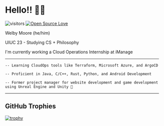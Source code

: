 # Hello!! 👋😄

![visitors](https://visitor-badge.laobi.icu/badge?page_id=welbym.welbym)
[![Open Source Love](https://badges.frapsoft.com/os/v1/open-source.svg?v=102)](https://github.com/ellerbrock/open-source-badge/)


Welby Moore (he/him)

UIUC 23 - Studying CS + Philosophy

I'm currently working a Cloud Operations Internship at iManage 

------------

    -- Learning CloudOps tools like Terraform, Microsoft Azure, and ArgoCD

    -- Proficient in Java, C/C++, Rust, Python, and Android Development

    -- Former project manager for website development and game development using Unreal Engine and Unity 👾
    
------------

## GitHub Trophies
[![trophy](https://github-profile-trophy.vercel.app/?username=welbym&theme=juicyfresh&column=7)](https://github.com/ryo-ma/github-profile-trophy)


<!--
**welbym/welbym** is a ✨ _special_ ✨ repository because its `README.md` (this file) appears on your GitHub profile.

Here are some ideas to get you started:

- 🔭 I’m currently working on ...
- 🌱 I’m currently learning ...
- 👯 I’m looking to collaborate on ...
- 🤔 I’m looking for help with ...
- 💬 Ask me about ...
- 📫 How to reach me: ...
- 😄 Pronouns: ...
- ⚡ Fun fact: ...
-->
